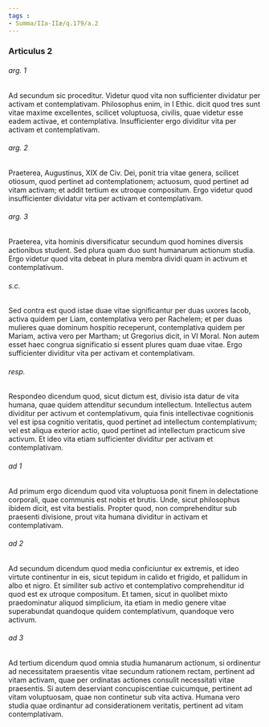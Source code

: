 ```yaml
---
tags : 
- Summa/IIa-IIæ/q.179/a.2
---
```


### Articulus 2

###### arg. 1
Ad secundum sic proceditur. Videtur quod vita non sufficienter dividatur per activam et contemplativam. Philosophus enim, in I Ethic. dicit quod tres sunt vitae maxime excellentes, scilicet voluptuosa, civilis, quae videtur esse eadem activae, et contemplativa. Insufficienter ergo dividitur vita per activam et contemplativam.

###### arg. 2
Praeterea, Augustinus, XIX de Civ. Dei, ponit tria vitae genera, scilicet otiosum, quod pertinet ad contemplationem; actuosum, quod pertinet ad vitam activam; et addit tertium ex utroque compositum. Ergo videtur quod insufficienter dividatur vita per activam et contemplativam.

###### arg. 3
Praeterea, vita hominis diversificatur secundum quod homines diversis actionibus student. Sed plura quam duo sunt humanarum actionum studia. Ergo videtur quod vita debeat in plura membra dividi quam in activum et contemplativum.

###### s.c.
Sed contra est quod istae duae vitae significantur per duas uxores Iacob, activa quidem per Liam, contemplativa vero per Rachelem; et per duas mulieres quae dominum hospitio receperunt, contemplativa quidem per Mariam, activa vero per Martham; ut Gregorius dicit, in VI Moral. Non autem esset haec congrua significatio si essent plures quam duae vitae. Ergo sufficienter dividitur vita per activam et contemplativam.

###### resp.
Respondeo dicendum quod, sicut dictum est, divisio ista datur de vita humana, quae quidem attenditur secundum intellectum. Intellectus autem dividitur per activum et contemplativum, quia finis intellectivae cognitionis vel est ipsa cognitio veritatis, quod pertinet ad intellectum contemplativum; vel est aliqua exterior actio, quod pertinet ad intellectum practicum sive activum. Et ideo vita etiam sufficienter dividitur per activam et contemplativam.

###### ad 1
Ad primum ergo dicendum quod vita voluptuosa ponit finem in delectatione corporali, quae communis est nobis et brutis. Unde, sicut philosophus ibidem dicit, est vita bestialis. Propter quod, non comprehenditur sub praesenti divisione, prout vita humana dividitur in activam et contemplativam.

###### ad 2
Ad secundum dicendum quod media conficiuntur ex extremis, et ideo virtute continentur in eis, sicut tepidum in calido et frigido, et pallidum in albo et nigro. Et similiter sub activo et contemplativo comprehenditur id quod est ex utroque compositum. Et tamen, sicut in quolibet mixto praedominatur aliquod simplicium, ita etiam in medio genere vitae superabundat quandoque quidem contemplativum, quandoque vero activum.

###### ad 3
Ad tertium dicendum quod omnia studia humanarum actionum, si ordinentur ad necessitatem praesentis vitae secundum rationem rectam, pertinent ad vitam activam, quae per ordinatas actiones consulit necessitati vitae praesentis. Si autem deserviant concupiscentiae cuicumque, pertinent ad vitam voluptuosam, quae non continetur sub vita activa. Humana vero studia quae ordinantur ad considerationem veritatis, pertinent ad vitam contemplativam.

